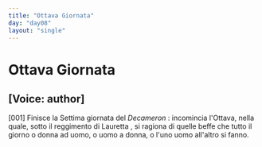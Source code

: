 ```yaml
---
title: "Ottava Giornata"
day: "day08"
layout: "single"
---
```

<div id="day08" ruler="lauretta" type="Day">
 <h1>
  Ottava Giornata
 </h1>
 <p>
  <h2>
   [Voice: author]
  </h2>
 </p>
 <argument>
  <p>
   <a name="p08990001">
    [001]
   </a>
   Finisce la Settima giornata del
   <i>
    Decameron
   </i>
   : incomincia l'Ottava, nella quale, sotto il reggimento di
   <name persref="lauretta" type="person">
    Lauretta
   </name>
   , si ragiona di quelle beffe che tutto il giorno o donna ad uomo, o uomo a donna, o l'uno uomo all'altro si fanno.
  </p>
 </argument>
</div>